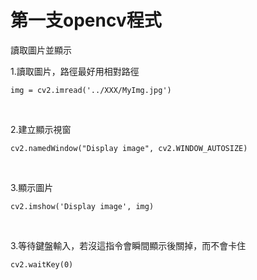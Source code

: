 # 第一支opencv程式
讀取圖片並顯示</br>

1.讀取圖片，路徑最好用相對路徑</br>
<pre><code>img = cv2.imread('../XXX/MyImg.jpg')
</pre></code></br>

2.建立顯示視窗</br>
<pre><code>cv2.namedWindow("Display image", cv2.WINDOW_AUTOSIZE)
</pre></code></br>

3.顯示圖片</br>
<pre><code>cv2.imshow('Display image', img)
</pre></code></br>

3.等待鍵盤輸入，若沒這指令會瞬間顯示後關掉，而不會卡住</br>
<pre><code>cv2.waitKey(0)
</pre></code></br>
